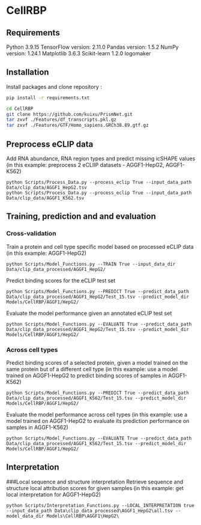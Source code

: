 # CellRBP

## Requirements

Python 3.9.15
TensorFlow version: 2.11.0
Pandas version: 1.5.2
NumPy version: 1.24.1
Matplotlib 3.6.3
Scikit-learn 1.2.0
logomaker

## Installation

Install packages and clone repository :

```bash
pip install -r requirements.txt

cd CellRBP
git clone https://github.com/kuixu/PrismNet.git
tar zxvf ./Features/df_transcripts.pkl.gz
tar zxvf ./Features/GTF/Homo_sapiens.GRCh38.89.gtf.gz
```

## Preprocess eCLIP data 

Add RNA abundance, RNA region types and predict missing icSHAPE values
(in this example: preprocess 2 eCLIIP datasets - AGGF1-HepG2, AGGF1-K562)
```
python Scripts/Process_Data.py --process_eclip True --input_data_path Data/clip_data/AGGF1_HepG2.tsv
python Scripts/Process_Data.py --process_eclip True --input_data_path Data/clip_data/AGGF1_K562.tsv
```

## Training, prediction and and evaluation

### Cross-validation
Train a protein and cell type specific model based on processed eCLIP data (in this example: AGGF1-HepG2)
```
python Scripts/Model_Functions.py --TRAIN True --input_data_dir Data/clip_data_processed/AGGF1_HepG2/
```

Predict binding scores for the eCLIP test set 
```
python Scripts/Model_Functions.py --PREDICT True --predict_data_path Data/clip_data_processed/AGGF1_HepG2/Test_15.tsv --predict_model_dir Models/CellRBP/AGGF1/HepG2/
```

Evaluate the model performance given an annotated eCLIP test set
```
python Scripts/Model_Functions.py --EVALUATE True --predict_data_path Data/clip_data_processed/AGGF1_HepG2/Test_15.tsv --predict_model_dir Models/CellRBP/AGGF1/HepG2/
```

### Across cell types
Predict binding scores of a selected protein, given a model trained on the same protein but of a different cell type 
(in this example: use a model trained on AGGF1-HepG2 to predict binding scores of samples in AGGF1-K562)

```
python Scripts/Model_Functions.py --PREDICT True --predict_data_path Data/clip_data_processed/AGGF1_K562/Test_15.tsv --predict_model_dir Models/CellRBP/AGGF1/HepG2/
```

Evaluate the model performance across cell types 
(in this example: use a model trained on AGGF1-HepG2 to evaluate its prediction performance on samples in AGGF1-K562)

```
python Scripts/Model_Functions.py --EVALUATE True --predict_data_path Data/clip_data_processed/AGGF1_K562/Test_15.tsv --predict_model_dir Models/CellRBP/AGGF1/HepG2/
```

## Interpretation

###Local sequence and structure interpretation 
Retrieve sequence and structure local attribution scores for given samples
(in this example: get local interpretation for AGGF1-HepG2)
```
python Scripts/Interpretation_Functions.py --LOCAL_INTERPRETATION true --input_data_path Data\clip_data_processed\AGGF1_HepG2\all.tsv --model_data_dir Models\CellRBP\AGGF1\HepG2\
```


